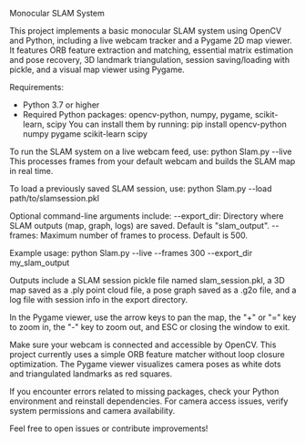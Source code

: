 Monocular SLAM System

This project implements a basic monocular SLAM system using OpenCV and Python, including a live webcam tracker and a Pygame 2D map viewer. It features ORB feature extraction and matching, essential matrix estimation and pose recovery, 3D landmark triangulation, session saving/loading with pickle, and a visual map viewer using Pygame.

Requirements:

- Python 3.7 or higher
- Required Python packages: opencv-python, numpy, pygame, scikit-learn, scipy
You can install them by running: pip install opencv-python numpy pygame scikit-learn scipy

To run the SLAM system on a live webcam feed, use:
python Slam.py --live
This processes frames from your default webcam and builds the SLAM map in real time.

To load a previously saved SLAM session, use:
python Slam.py --load path/to/slamsession.pkl

Optional command-line arguments include:
--export_dir: Directory where SLAM outputs (map, graph, logs) are saved. Default is "slam_output".
--frames: Maximum number of frames to process. Default is 500.

Example usage:
python Slam.py --live --frames 300 --export_dir my_slam_output

Outputs include a SLAM session pickle file named slam_session.pkl, a 3D map saved as a .ply point cloud file, a pose graph saved as a .g2o file, and a log file with session info in the export directory.

In the Pygame viewer, use the arrow keys to pan the map, the "+" or "=" key to zoom in, the "-" key to zoom out, and ESC or closing the window to exit.

Make sure your webcam is connected and accessible by OpenCV. This project currently uses a simple ORB feature matcher without loop closure optimization. The Pygame viewer visualizes camera poses as white dots and triangulated landmarks as red squares.

If you encounter errors related to missing packages, check your Python environment and reinstall dependencies. For camera access issues, verify system permissions and camera availability.

Feel free to open issues or contribute improvements!
